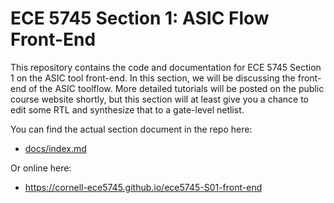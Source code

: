 
ECE 5745 Section 1: ASIC Flow Front-End
==========================================================================

This repository contains the code and documentation for ECE 5745 Section
1 on the ASIC tool front-end. In this section, we will be discussing the
front-end of the ASIC toolflow. More detailed tutorials will be posted on
the public course website shortly, but this section will at least give
you a chance to edit some RTL and synthesize that to a gate-level
netlist.

You can find the actual section document in the repo here:

 - [docs/index.md](docs/index.md)

Or online here:

 - https://cornell-ece5745.github.io/ece5745-S01-front-end

